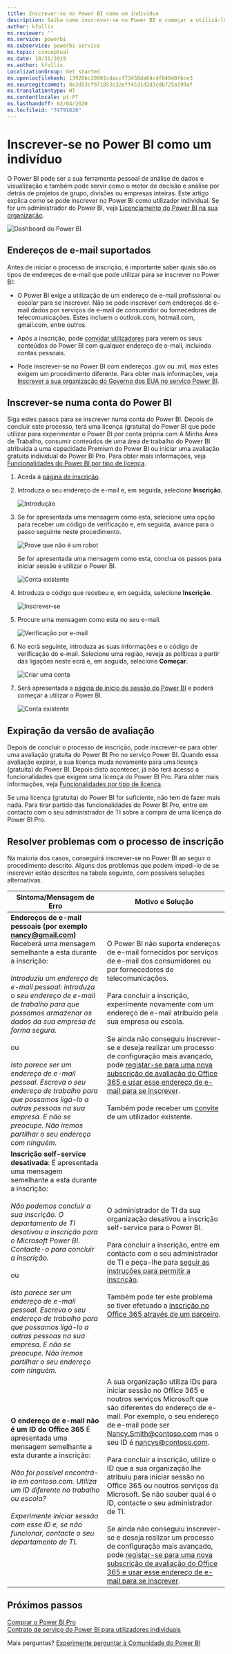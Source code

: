 ```yaml
---
title: Inscrever-se no Power BI como um indivíduo
description: Saiba como inscrever-se no Power BI e começar a utilizá-lo para as suas necessidades de análise de dados e visualização.
author: kfollis
ms.reviewer: ''
ms.service: powerbi
ms.subservice: powerbi-service
ms.topic: conceptual
ms.date: 10/31/2019
ms.author: kfollis
LocalizationGroup: Get started
ms.openlocfilehash: 13928bc39801cdaccf73450da64c4f84048fbce3
ms.sourcegitcommit: 8e3d53cf971853c32eff4531d2d3cdb725a199af
ms.translationtype: HT
ms.contentlocale: pt-PT
ms.lasthandoff: 02/04/2020
ms.locfileid: "74791628"
---
```

# <a name="sign-up-for-power-bi-as-an-individual"></a>Inscrever-se no Power BI como um indivíduo

O Power BI pode ser a sua ferramenta pessoal de análise de dados e visualização e também pode servir como o motor de decisão e análise por detrás de projetos de grupo, divisões ou empresas inteiras. Este artigo explica como se pode inscrever no Power BI como utilizador individual. Se for um administrador do Power BI, veja [Licenciamento do Power BI na sua organização](service-admin-licensing-organization.md).

![Dashboard do Power BI](media/service-self-service-signup-for-power-bi/dashboard.png)

## <a name="supported-email-addresses"></a>Endereços de e-mail suportados

Antes de iniciar o processo de inscrição, é importante saber quais são os tipos de endereços de e-mail que pode utilizar para se inscrever no Power BI:

* O Power BI exige a utilização de um endereço de e-mail profissional ou escolar para se inscrever. Não se pode inscrever com endereços de e-mail dados por serviços de e-mail de consumidor ou fornecedores de telecomunicações. Estes incluem o outlook.com, hotmail.com, gmail.com, entre outros.

* Após a inscrição, pode [convidar utilizadores](https://docs.microsoft.com/azure/active-directory/active-directory-b2b-what-is-azure-ad-b2b) para verem os seus conteúdos do Power BI com qualquer endereço de e-mail, incluindo contas pessoais.

* Pode inscrever-se no Power BI com endereços .gov ou .mil, mas estes exigem um procedimento diferente. Para obter mais informações, veja [Inscrever a sua organização do Governo dos EUA no serviço Power BI](service-govus-signup.md).

## <a name="sign-up-for-a-power-bi-account"></a>Inscrever-se numa conta do Power BI

Siga estes passos para se inscrever numa conta do Power BI. Depois de concluir este processo, terá uma licença (gratuita) do Power BI que pode utilizar para experimentar o Power BI por conta própria com A Minha Área de Trabalho, consumir conteúdos de uma área de trabalho do Power BI atribuída a uma capacidade Premium do Power BI ou iniciar uma avaliação gratuita individual do Power BI Pro. Para obter mais informações, veja [Funcionalidades do Power BI por tipo de licença](service-features-license-type.md). 

1. Aceda à [página de inscrição](https://signup.microsoft.com/signup?sku=a403ebcc-fae0-4ca2-8c8c-7a907fd6c235).

1. Introduza o seu endereço de e-mail e, em seguida, selecione **Inscrição**.

    ![Introdução](media/service-self-service-signup-for-power-bi/get-started.png)

1. Se for apresentada uma mensagem como esta, selecione uma opção para receber um código de verificação e, em seguida, avance para o passo seguinte neste procedimento.

    ![Prove que não é um robot](media/service-self-service-signup-for-power-bi/prove-robot.png)

    Se for apresentada uma mensagem como esta, conclua os passos para iniciar sessão e utilizar o Power BI.

    ![Conta existente](media/service-self-service-signup-for-power-bi/existing-account.png)

1. Introduza o código que recebeu e, em seguida, selecione **Inscrição**.

    ![Inscrever-se](media/service-self-service-signup-for-power-bi/sign-up.png)

1. Procure uma mensagem como esta no seu e-mail.

    ![Verificação por e-mail](media/service-self-service-signup-for-power-bi/email-verification.png)

1. No ecrã seguinte, introduza as suas informações e o código de verificação do e-mail. Selecione uma região, reveja as políticas a partir das ligações neste ecrã e, em seguida, selecione **Começar**.

    ![Criar uma conta](media/service-self-service-signup-for-power-bi/create-account.png)

1. Será apresentada a [página de início de sessão do Power BI](https://powerbi.microsoft.com/landing/signin/) e poderá começar a utilizar o Power BI.

    ![Conta existente](media/service-self-service-signup-for-power-bi/welcome-screen.png)

## <a name="trial-expiration"></a>Expiração da versão de avaliação

Depois de concluir o processo de inscrição, pode inscrever-se para obter uma avaliação gratuita do Power BI Pro no serviço Power BI. Quando essa avaliação expirar, a sua licença muda novamente para uma licença (gratuita) do Power BI. Depois disto acontecer, já não terá acesso a funcionalidades que exigem uma licença do Power BI Pro. Para obter mais informações, veja [Funcionalidades por tipo de licença](service-features-license-type.md).

Se uma licença (gratuita) do Power BI for suficiente, não tem de fazer mais nada. Para tirar partido das funcionalidades do Power BI Pro, entre em contacto com o seu administrador de TI sobre a compra de uma licença do Power BI Pro.

## <a name="troubleshooting-the-sign-up-process"></a>Resolver problemas com o processo de inscrição

Na maioria dos casos, conseguirá inscrever-se no Power BI ao seguir o procedimento descrito. Alguns dos problemas que podem impedi-lo de se inscrever estão descritos na tabela seguinte, com possíveis soluções alternativas.

| Sintoma/Mensagem de Erro | Motivo e Solução |
| ----------------------- | -------------------- |
| <strong>Endereços de e-mail pessoais (por exemplo nancy@gmail.com)</strong> Receberá uma mensagem semelhante a esta durante a inscrição: <br /><br /> *Introduziu um endereço de e-mail pessoal: introduza o seu endereço de e-mail de trabalho para que possamos armazenar os dados da sua empresa de forma segura.* <br /><br /> ou <br /><br /> *Isto parece ser um endereço de e-mail pessoal. Escreva o seu endereço de trabalho para que possamos ligá-lo a outras pessoas na sua empresa. E não se preocupe. Não iremos partilhar o seu endereço com ninguém.* | O Power BI não suporta endereços de e-mail fornecidos por serviços de e-mail dos consumidores ou por fornecedores de telecomunicações. <br /><br /> Para concluir a inscrição, experimente novamente com um endereço de e-mail atribuído pela sua empresa ou escola. <br /><br /> Se ainda não conseguiu inscrever-se e deseja realizar um processo de configuração mais avançado, pode [registar-se para uma nova subscrição de avaliação do Office 365 e usar esse endereço de e-mail para se inscrever](service-admin-signing-up-for-power-bi-with-a-new-office-365-trial.md). <br /><br /> Também pode receber um [convite](service-admin-azure-ad-b2b.md) de um utilizador existente. |
| **Inscrição self-service desativada**: É apresentada uma mensagem semelhante a esta durante a inscrição: <br /><br /> *Não podemos concluir a sua inscrição. O departamento de TI desativou a inscrição para o Microsoft Power BI. Contacte-o para concluir a inscrição.* <br /><br /> ou <br /><br /> *Isto parece ser um endereço de e-mail pessoal. Escreva o seu endereço de trabalho para que possamos ligá-lo a outras pessoas na sua empresa. E não se preocupe. Não iremos partilhar o seu endereço com ninguém.* | O administrador de TI da sua organização desativou a inscrição self-service para o Power BI. <br /><br /> Para concluir a inscrição, entre em contacto com o seu administrador de TI e peça-lhe para [seguir as instruções para permitir a inscrição](service-admin-licensing-organization.md#enable-or-disable-individual-user-sign-up-in-azure-active-directory). <br/><br/> Também pode ter este problema se tiver efetuado a [inscrição no Office 365 através de um parceiro](service-admin-syndication-partner.md). |
| **O endereço de e-mail não é um ID do Office 365** É apresentada uma mensagem semelhante a esta durante a inscrição: <br /><br /> *Não foi possível encontrá-lo em contoso.com.  Utiliza um ID diferente no trabalho ou escola? <br /><br /> Experimente iniciar sessão com esse ID e, se não funcionar, contacte o seu departamento de TI.* | A sua organização utiliza IDs para iniciar sessão no Office 365 e noutros serviços Microsoft que são diferentes do endereço de e-mail.  Por exemplo, o seu endereço de e-mail pode ser Nancy.Smith@contoso.com mas o seu ID é nancys@contoso.com. <br /><br /> Para concluir a inscrição, utilize o ID que a sua organização lhe atribuiu para iniciar sessão no Office 365 ou noutros serviços da Microsoft.  Se não souber qual é o ID, contacte o seu administrador de TI. <br /><br /> Se ainda não conseguiu inscrever-se e deseja realizar um processo de configuração mais avançado, pode [registar-se para uma nova subscrição de avaliação do Office 365 e usar esse endereço de e-mail para se inscrever](service-admin-signing-up-for-power-bi-with-a-new-office-365-trial.md). |

## <a name="next-steps"></a>Próximos passos

[Comprar o Power BI Pro](service-admin-purchasing-power-bi-pro.md)  
[Contrato de serviço do Power BI para utilizadores individuais](https://powerbi.microsoft.com/terms-of-service/)  

Mais perguntas? [Experimente perguntar à Comunidade do Power BI](https://community.powerbi.com/)
